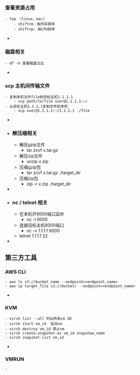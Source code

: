 ### 查看资源占用
	- top （linux、mac)
		- shift+m：按内存排序
		- shift+p: 按CPU排序
-
### 磁盘相关
	- df -h 查看磁盘占比
-
### scp 主机间传输文件
	- 复制本机文件file到目标主机1.1.1.1
		- scp path/to/file user@1.1.1.1:~/
	- 从目标主机1.1.1.1复制文件到本机
		- scp user@1.1.1.1:~/1.1.1.1 ./file
-
- ### 解压缩相关
	- 解压gzip文件
		- tar zxvf x.tar.gz
	- 解压zip文件
		- unzip x.zip
	- 压缩gzip包
		- tar zcvf x.tar.gz ./target_dir
	- 压缩zip包
		- zip -r x.zip ./target_dir
-
- ### nc / telnet 相关
	- 在本机开9000端口监听
		- nc -l 9000
	- 连接目标主机9000端口
		- nc -v 1.1.1.1 9000
	- telnet 1.1.1.1 22
-
## 第三方工具
### AWS CLI
	- aws ls s3://bucket_name --endpoint=<endpoint_name>
	- aws cp target_file s3://bucket/ --endpoint=<endpoint_name>
-
### KVM
	- virsh list --all 列出所有vm ID
	- virsh start vm_id  启动vm
	- virsh destroy vm_id 停止vm
	- virsh create-snapshot-as vm_id snapshow_name
	- virsh snapshot-list vm_id
-
### VMRUN
	-